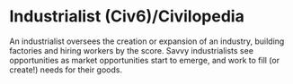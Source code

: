 # Industrialist (Civ6)/Civilopedia

An industrialist oversees the creation or expansion of an industry, building factories and hiring workers by the score. Savvy industrialists see opportunities as market opportunities start to emerge, and work to fill (or create!) needs for their goods.
